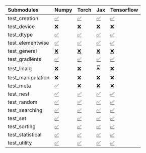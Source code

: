 | Submodules        | Numpy                                                                                                                           | Torch                                                                                                                           | Jax                                                                                                                             | Tensorflow                                                                                                                      |
|:------------------|:--------------------------------------------------------------------------------------------------------------------------------|:--------------------------------------------------------------------------------------------------------------------------------|:--------------------------------------------------------------------------------------------------------------------------------|:--------------------------------------------------------------------------------------------------------------------------------|
| test_creation     | <a href="https://github.com/unifyai/ivy/runs/7931208715?check_suite_focus=true" rel="noopener noreferrer" target="_blank">✅</a> | <a href="https://github.com/unifyai/ivy/runs/7931209501?check_suite_focus=true" rel="noopener noreferrer" target="_blank">✅</a> | <a href="https://github.com/unifyai/ivy/runs/7931210109?check_suite_focus=true" rel="noopener noreferrer" target="_blank">✅</a> | <a href="https://github.com/unifyai/ivy/runs/7931210495?check_suite_focus=true" rel="noopener noreferrer" target="_blank">✅</a> |
| test_device       | <a href="https://github.com/unifyai/ivy/runs/7931208768?check_suite_focus=true" rel="noopener noreferrer" target="_blank">❌</a> | <a href="https://github.com/unifyai/ivy/runs/7931209557?check_suite_focus=true" rel="noopener noreferrer" target="_blank">❌</a> | <a href="https://github.com/unifyai/ivy/runs/7931210135?check_suite_focus=true" rel="noopener noreferrer" target="_blank">❌</a> | <a href="https://github.com/unifyai/ivy/runs/7931210520?check_suite_focus=true" rel="noopener noreferrer" target="_blank">❌</a> |
| test_dtype        | <a href="https://github.com/unifyai/ivy/runs/7931208821?check_suite_focus=true" rel="noopener noreferrer" target="_blank">✅</a> | <a href="https://github.com/unifyai/ivy/runs/7931209597?check_suite_focus=true" rel="noopener noreferrer" target="_blank">✅</a> | <a href="https://github.com/unifyai/ivy/runs/7931210153?check_suite_focus=true" rel="noopener noreferrer" target="_blank">✅</a> | <a href="https://github.com/unifyai/ivy/runs/7931210542?check_suite_focus=true" rel="noopener noreferrer" target="_blank">✅</a> |
| test_elementwise  | <a href="https://github.com/unifyai/ivy/runs/7931208881?check_suite_focus=true" rel="noopener noreferrer" target="_blank">✅</a> | <a href="https://github.com/unifyai/ivy/runs/7931209638?check_suite_focus=true" rel="noopener noreferrer" target="_blank">✅</a> | <a href="https://github.com/unifyai/ivy/runs/7931210184?check_suite_focus=true" rel="noopener noreferrer" target="_blank">✅</a> | <a href="https://github.com/unifyai/ivy/runs/7931210583?check_suite_focus=true" rel="noopener noreferrer" target="_blank">✅</a> |
| test_general      | <a href="https://github.com/unifyai/ivy/runs/7931208942?check_suite_focus=true" rel="noopener noreferrer" target="_blank">❌</a> | <a href="https://github.com/unifyai/ivy/runs/7931209663?check_suite_focus=true" rel="noopener noreferrer" target="_blank">❌</a> | <a href="https://github.com/unifyai/ivy/runs/7931210207?check_suite_focus=true" rel="noopener noreferrer" target="_blank">❌</a> | <a href="https://github.com/unifyai/ivy/runs/7931210629?check_suite_focus=true" rel="noopener noreferrer" target="_blank">❌</a> |
| test_gradients    | <a href="https://github.com/unifyai/ivy/runs/7931209023?check_suite_focus=true" rel="noopener noreferrer" target="_blank">✅</a> | <a href="https://github.com/unifyai/ivy/runs/7931209704?check_suite_focus=true" rel="noopener noreferrer" target="_blank">✅</a> | <a href="https://github.com/unifyai/ivy/runs/7931210236?check_suite_focus=true" rel="noopener noreferrer" target="_blank">✅</a> | <a href="https://github.com/unifyai/ivy/runs/7931210668?check_suite_focus=true" rel="noopener noreferrer" target="_blank">✅</a> |
| test_linalg       | <a href="https://github.com/unifyai/ivy/runs/7931209076?check_suite_focus=true" rel="noopener noreferrer" target="_blank">❌</a> | <a href="https://github.com/unifyai/ivy/runs/7931209743?check_suite_focus=true" rel="noopener noreferrer" target="_blank">❌</a> | <a href="https://github.com/unifyai/ivy/runs/7931210259?check_suite_focus=true" rel="noopener noreferrer" target="_blank">⌛</a> | <a href="https://github.com/unifyai/ivy/runs/7931210711?check_suite_focus=true" rel="noopener noreferrer" target="_blank">❌</a> |
| test_manipulation | <a href="https://github.com/unifyai/ivy/runs/7931209125?check_suite_focus=true" rel="noopener noreferrer" target="_blank">❌</a> | <a href="https://github.com/unifyai/ivy/runs/7931209783?check_suite_focus=true" rel="noopener noreferrer" target="_blank">❌</a> | <a href="https://github.com/unifyai/ivy/runs/7931210280?check_suite_focus=true" rel="noopener noreferrer" target="_blank">❌</a> | <a href="https://github.com/unifyai/ivy/runs/7931210757?check_suite_focus=true" rel="noopener noreferrer" target="_blank">❌</a> |
| test_meta         | <a href="https://github.com/unifyai/ivy/runs/7931209171?check_suite_focus=true" rel="noopener noreferrer" target="_blank">✅</a> | <a href="https://github.com/unifyai/ivy/runs/7931209834?check_suite_focus=true" rel="noopener noreferrer" target="_blank">❌</a> | <a href="https://github.com/unifyai/ivy/runs/7931210307?check_suite_focus=true" rel="noopener noreferrer" target="_blank">❌</a> | <a href="https://github.com/unifyai/ivy/runs/7931210791?check_suite_focus=true" rel="noopener noreferrer" target="_blank">❌</a> |
| test_nest         | <a href="https://github.com/unifyai/ivy/runs/7931209207?check_suite_focus=true" rel="noopener noreferrer" target="_blank">✅</a> | <a href="https://github.com/unifyai/ivy/runs/7931209875?check_suite_focus=true" rel="noopener noreferrer" target="_blank">✅</a> | <a href="https://github.com/unifyai/ivy/runs/7931210334?check_suite_focus=true" rel="noopener noreferrer" target="_blank">✅</a> | <a href="https://github.com/unifyai/ivy/runs/7931210818?check_suite_focus=true" rel="noopener noreferrer" target="_blank">✅</a> |
| test_random       | <a href="https://github.com/unifyai/ivy/runs/7931209243?check_suite_focus=true" rel="noopener noreferrer" target="_blank">✅</a> | <a href="https://github.com/unifyai/ivy/runs/7931209922?check_suite_focus=true" rel="noopener noreferrer" target="_blank">✅</a> | <a href="https://github.com/unifyai/ivy/runs/7931210363?check_suite_focus=true" rel="noopener noreferrer" target="_blank">✅</a> | <a href="https://github.com/unifyai/ivy/runs/7931210845?check_suite_focus=true" rel="noopener noreferrer" target="_blank">✅</a> |
| test_searching    | <a href="https://github.com/unifyai/ivy/runs/7931209282?check_suite_focus=true" rel="noopener noreferrer" target="_blank">✅</a> | <a href="https://github.com/unifyai/ivy/runs/7931209956?check_suite_focus=true" rel="noopener noreferrer" target="_blank">✅</a> | <a href="https://github.com/unifyai/ivy/runs/7931210388?check_suite_focus=true" rel="noopener noreferrer" target="_blank">✅</a> | <a href="https://github.com/unifyai/ivy/runs/7931210875?check_suite_focus=true" rel="noopener noreferrer" target="_blank">✅</a> |
| test_set          | <a href="https://github.com/unifyai/ivy/runs/7931209320?check_suite_focus=true" rel="noopener noreferrer" target="_blank">✅</a> | <a href="https://github.com/unifyai/ivy/runs/7931209982?check_suite_focus=true" rel="noopener noreferrer" target="_blank">✅</a> | <a href="https://github.com/unifyai/ivy/runs/7931210419?check_suite_focus=true" rel="noopener noreferrer" target="_blank">✅</a> | <a href="https://github.com/unifyai/ivy/runs/7931210899?check_suite_focus=true" rel="noopener noreferrer" target="_blank">✅</a> |
| test_sorting      | <a href="https://github.com/unifyai/ivy/runs/7931209367?check_suite_focus=true" rel="noopener noreferrer" target="_blank">✅</a> | <a href="https://github.com/unifyai/ivy/runs/7931210013?check_suite_focus=true" rel="noopener noreferrer" target="_blank">✅</a> | <a href="https://github.com/unifyai/ivy/runs/7931210431?check_suite_focus=true" rel="noopener noreferrer" target="_blank">✅</a> | <a href="https://github.com/unifyai/ivy/runs/7931210935?check_suite_focus=true" rel="noopener noreferrer" target="_blank">✅</a> |
| test_statistical  | <a href="https://github.com/unifyai/ivy/runs/7931209401?check_suite_focus=true" rel="noopener noreferrer" target="_blank">✅</a> | <a href="https://github.com/unifyai/ivy/runs/7931210049?check_suite_focus=true" rel="noopener noreferrer" target="_blank">✅</a> | <a href="https://github.com/unifyai/ivy/runs/7931210446?check_suite_focus=true" rel="noopener noreferrer" target="_blank">✅</a> | <a href="https://github.com/unifyai/ivy/runs/7931210981?check_suite_focus=true" rel="noopener noreferrer" target="_blank">✅</a> |
| test_utility      | <a href="https://github.com/unifyai/ivy/runs/7931209447?check_suite_focus=true" rel="noopener noreferrer" target="_blank">✅</a> | <a href="https://github.com/unifyai/ivy/runs/7931210076?check_suite_focus=true" rel="noopener noreferrer" target="_blank">✅</a> | <a href="https://github.com/unifyai/ivy/runs/7931210471?check_suite_focus=true" rel="noopener noreferrer" target="_blank">✅</a> | <a href="https://github.com/unifyai/ivy/runs/7931211009?check_suite_focus=true" rel="noopener noreferrer" target="_blank">✅</a> |